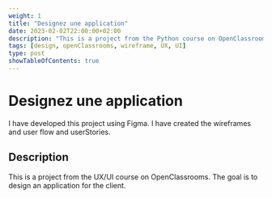 ```yaml
---
weight: 1
title: "Designez une application"
date: 2023-02-02T22:00:00+02:00
description: "This is a project from the Python course on OpenClassrooms. The goal is to design a application for the client."
tags: [design, openClassrooms, wireframe, UX, UI]
type: post
showTableOfContents: true
---
```


# Designez une application

I have developed this project using Figma. I have created the wireframes and user flow and userStories.

## Description

This is a project from the UX/UI course on OpenClassrooms. The goal is to design an application for the client.
